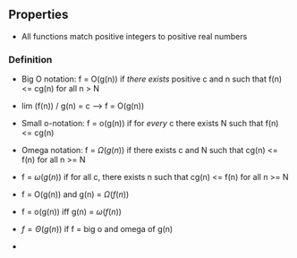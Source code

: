 ## Properties
-  All functions match positive integers to positive real numbers


### Definition
- Big O notation: f = O(g(n)) if *there exists* positive c and n such that f(n) <= cg(n) for all n > N
- lim (f(n)) / g(n) = c --> f = O(g(n))

- Small o-notation: f = o(g(n)) if for *every* c there exists N such that f(n) <= cg(n)
- Omega notation: f = $\Omega(g(n))$ if there exists c and N such that cg(n) <= f(n) for all n >= N
- f = $\omega(g(n))$ if for all c, there exists n such that cg(n) <= f(n) for all n >= N
- f = O(g(n)) and g(n) = $\Omega(f(n))$
- f = o(g(n)) iff g(n) = $\omega(f(n))$

- $f = \Theta (g(n))$ if f = big o and omega of g(n)
- 
